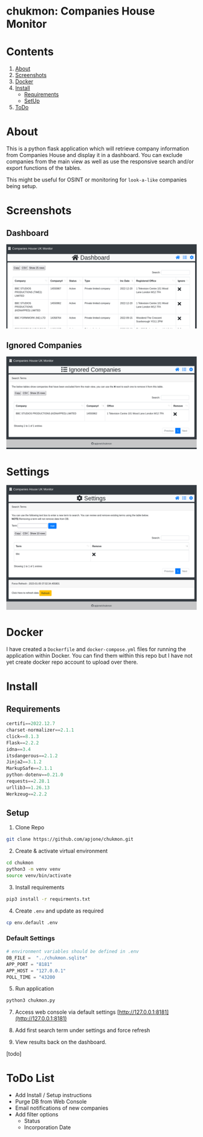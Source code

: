 # chukmon: Companies House Monitor

# Contents
1. [About](#about)
2. [Screenshots](#screenshots)
3. [Docker](#docker)
4. [Install](#install)
    * [Requirements](#requirements)
    * [SetUp](#setup)
5. [ToDo](#todo-list)
# About
This is a python flask application which will retrieve company information from Companies House and display it in a dashboard. You can exclude companies from the main view as well as use the responsive search and/or export functions of the tables. 

This might be useful for OSINT or monitoring for `look-a-like` companies being setup.

# Screenshots

## Dashboard
![](screenshots/dashboard.png)

## Ignored Companies
![](screenshots/ignored.png)

# Settings
![](screenshots/settings.png)

# Docker
I have created a `Dockerfile` and `docker-compose.yml` files for running the application within Docker. You can find them within this repo but I have not yet create docker repo account to upload over there.

# Install

## Requirements
```python
certifi==2022.12.7
charset-normalizer==2.1.1
click==8.1.3
Flask==2.2.2
idna==3.4
itsdangerous==2.1.2
Jinja2==3.1.2
MarkupSafe==2.1.1
python-dotenv==0.21.0
requests==2.28.1
urllib3==1.26.13
Werkzeug==2.2.2
```

## Setup

1. Clone Repo
```bash
git clone https://github.com/apjone/chukmon.git
```

2. Create & activate virtual environment
```bash
cd chukmon
python3 -m venv venv
source venv/bin/activate
```

3. Install requirements
```bash
pip3 install -r requirments.txt
```

4. Create `.env` and update as required
```bash
cp env.default .env
```

### Default Settings
```python
# environment variables should be defined in .env
DB_FILE =  "../chukmon.sqlite"
APP_PORT = "8181"
APP_HOST = "127.0.0.1"
POLL_TIME = "43200
```

5. Run application
```bash
python3 chukmon.py
```

7. Access web console via default settings [http://127.0.0.1:8181](http://127.0.0.1:8181)

8. Add first search term under settings and force refresh

9. View results back on the dashboard.

[todo]

# ToDo List
* Add Install / Setup instructions
* Purge DB from Web Console
* Email notifications of new companies
* Add filter options
    * Status
    * Incorporation Date
